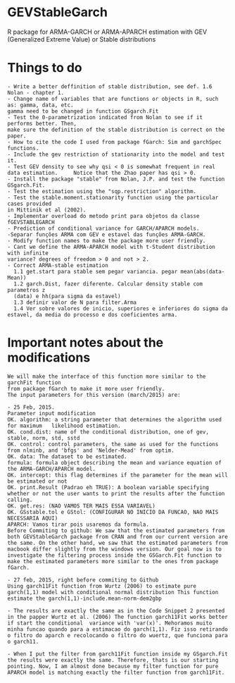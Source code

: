 #   GEVStableGarch

R package for ARMA-GARCH or ARMA-APARCH estimation with GEV (Generalized Extreme Value) or Stable distributions

#   Things to do
    - Write a better deffinition of stable distribution, see def. 1.6 Nolan - chapter 1.
    - Change name of variables that are functions or objects in R, such as: gamma, data, etc.
    gamma need to be changed in function GSgarch.Fit
    - Test the 0-parametrization indicated from Nolan to see if it performs better. Then,
    make sure the definition of the stable distribution is correct on the paper.
    - How to cite the code I used from package fGarch: Sim and garchSpec functions.
    - Include the gev restriction of stationarity into the model and test it.
    - Test GEV density to see why qsi < 0 is somewhat frequent in real data estimation.     Notice that the Zhao paper has qsi > 0.
    - Install the package "stable" from Nolan, J.P. and test the function GSgarch.Fit.
    - Test the estimation using the "sqp.restriction" algorithm.
    - Test the stable.moment.stationarity function using the particular cases provided 
    in Mittinik et al (2002).
    - Implementar overload do metodo print para objetos da classe fGEVSTABLEGARCH
    - Prediction of conditional variance for GARCH/APARCH models.
    -Separar funções ARMA com GEV e estavel das funções ARMA-GARCH.
    - Modify function names to make the package more user friendly.
    - Cant we define the ARMA-APARCH model with t-Student distribution with infinite 
    variance? degrees of freedom > 0 and not > 2.
    - Correct ARMA-stable estimation
      1.1 get.start para stable sem pegar variancia. pegar mean(abs(data-Mean))
      1.2 garch.Dist, fazer diferente. Calcular density stable com parametros z 
      (data) e hh(para sigma da estavel)
      1.3 definir valor de N para filter.Arma
      1.4 Ver sobre valores de inicio, superiores e inferiores do sigma da estavel, da media do processo e dos coeficientes arma.

#   Important notes about the modifications

    We will make the interface of this function more similar to the garchFit function
    from package fGarch to make it more user friendly. 
    The input parameters for this version (march/2015) are:

    - 25 Feb, 2015.
    Parameter input modification
    OK. algorithm: a string parameter that determines the algorithm used for maximum   likelihood estimation.
    OK. cond.dist: name of the conditional distribution, one of gev, stable, norm, std, sstd
    OK. control: control parameters, the same as used for the functions from nlminb, and 'bfgs' and 'Nelder-Mead' from optim.
    OK. data: The dataset to be estimated.
    formula: formula object describing the mean and variance equation of the ARMA-GARCH/APARCH model.
    OK. intercept: this flag determines if the parameter for the mean will be estimated or not
    OK. print.Result (Padrao eh TRUE): A boolean variable specifying whether or not the user wants to print the results after the function calling.
    OK. get.res: (NAO VAMOS TER MAIS ESSA VARIAVEL)
    OK. GSstable.tol e GStol: (CONFIGURAR NO INICIO DA FUNCAO, NAO MAIS NECESSARIA AQUI)
    APARCH: Vamos tirar pois usaremos da formula.
    Before Commiting to github: We saw that the estimated parameters from both GEVStableGarch package from CRAN and from our current version are the same. On the other hand, we saw that the estimated parameters from macbook differ slightly from the windows version. Our goal now is to investigate the filtering process inside the GSGarch.Fit function to make the estimated parameters more similar to the ones from package fGarch. 
    
    - 27 feb, 2015, right before commiting to Github
    Using garch11Fit function from Wurtz (2006) to estimate pure garch(1,1) model with conditional normal distribution This function estimate the garch(1,1)-include.mean-norm-dem2gbp
    
    - The results are exactly the same as in the Code Snippet 2 presented in the papper Wurtz et al. (2006) The function garch11Fit works better if start the conditional  variance with 'var(x)'. Mehoramos muito minha funcao quando para a estimacao do garch(1,1). Fiz isso retirando o filtro do aparch e recolocando o filtro do wuertz, que funciona para o garch11.
 
    - When I put the filter from garch11Fit function inside my GSgarch.Fit the results were exactly the same. Therefore, thats is our starting pointing. Now, I am almost done because my filter function for pure APARCH model is matching exactly the filter function from garch11Fit.   
    